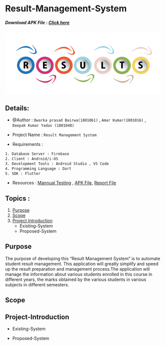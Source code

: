 # Result-Management-System
##### Download APK File : [Click here](https://drive.google.com/file/d/17Fq8Fzg9_AdVm4p5YI3m5Umu6ijxO6vB/view?usp=sharing)

![](ReadmeImages/Result.png)

## Details:

   * @Author : `Dwarka prasad Bairwa(1801061)`  , `Amar Kumar(1801016)` , `Deepak Kumar Yadav (1801048)`
   
   * Project Name : `Result Management System`

   * Requirements :
   
    1. Database Server : Firebase
    2. Client : Android/i-OS
    3. Development Tools : Android Studio , VS Code
    4. Programming Language : Dart
    5. SDK : Flutter

   * Resources : [Mannual Testing](https://drive.google.com/drive/folders/1HSWuKgS8gAP8CKuOxwLveP8rEYzMmJq3) , [APK File](https://drive.google.com/file/d/17Fq8Fzg9_AdVm4p5YI3m5Umu6ijxO6vB/view?usp=sharing), [Report File](Report.pdf)


## Topics :

   1. [Purpose](##Purpose)
   2. [Scope](##Scope)
   3. [Project Introduction](##Project-Introduction)
      * Existing-System
      * Proposed-System
   
## Purpose

   The purpose of developing this “Result Management System” is to automate student
   result management. This application will greatly simplify and speed up the result
   preparation and management process.The application will manage the information about
   various students enrolled in this course in different years, the marks obtained by the
   various students in various subjects in different semesters.

## Scope

## Project-Introduction

   * Existing-System
      
   * Proposed-System
    


